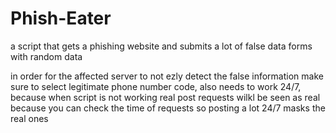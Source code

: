 # Phish-Eater
a script that gets a phishing website and submits a lot of false data forms with random data




in order for the affected server to not ezly detect the false information make sure to select legitimate phone number code, also needs to work 24/7,
because when script is not working real post requests wilkl be seen as real because you can check the time of requests so posting a lot 24/7 masks the real ones
